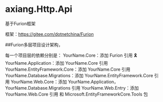# axiang.Http.Api

基于Furion框架

框架：https://gitee.com/dotnetchina/Furion

##Furion多层项目设计架构，

每一个项目层的依赖分别是：
    YourName.Core：添加 Furion 引用 🎗
    YourName.Application：添加 YourName.Core 引用
    YourName.EntityFramework.Core：添加 YourName.Core 引用
    YourName.Database.Migrations：添加 YourName.EntityFramework.Core 引用
    YourName.Web.Core：添加 YourName.Application，YourName.Database.Migrations 引用
    YourName.Web.Entry：添加 YourName.Web.Core 引用 和 Microsoft.EntityFrameworkCore.Tools 包


